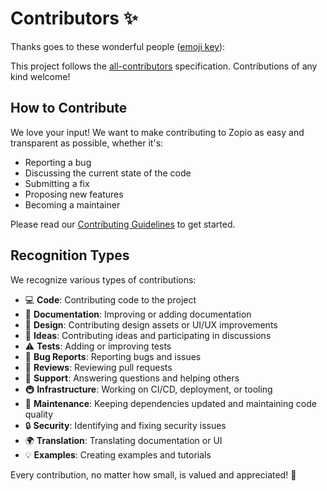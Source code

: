 # Contributors ✨

Thanks goes to these wonderful people ([emoji key](https://allcontributors.org/docs/en/emoji-key)):

<!-- ALL-CONTRIBUTORS-LIST:START - Do not remove or modify this section -->
<!-- prettier-ignore-start -->
<!-- markdownlint-disable -->

<!-- markdownlint-restore -->
<!-- prettier-ignore-end -->
<!-- ALL-CONTRIBUTORS-LIST:END -->

This project follows the [all-contributors](https://github.com/all-contributors/all-contributors) specification. Contributions of any kind welcome!

## How to Contribute

We love your input! We want to make contributing to Zopio as easy and transparent as possible, whether it's:

- Reporting a bug
- Discussing the current state of the code
- Submitting a fix
- Proposing new features
- Becoming a maintainer

Please read our [Contributing Guidelines](/.github/CONTRIBUTING.md) to get started.

## Recognition Types

We recognize various types of contributions:

- 💻 **Code**: Contributing code to the project
- 📖 **Documentation**: Improving or adding documentation
- 🎨 **Design**: Contributing design assets or UI/UX improvements
- 🤔 **Ideas**: Contributing ideas and participating in discussions
- ⚠️ **Tests**: Adding or improving tests
- 🐛 **Bug Reports**: Reporting bugs and issues
- 👀 **Reviews**: Reviewing pull requests
- 💬 **Support**: Answering questions and helping others
- 🚇 **Infrastructure**: Working on CI/CD, deployment, or tooling
- 🚧 **Maintenance**: Keeping dependencies updated and maintaining code quality
- 🔒 **Security**: Identifying and fixing security issues
- 🌍 **Translation**: Translating documentation or UI
- 💡 **Examples**: Creating examples and tutorials

Every contribution, no matter how small, is valued and appreciated! 🙏